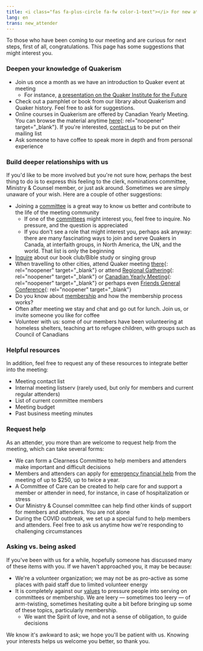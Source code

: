 ```yaml
---
title: <i class="fas fa-plus-circle fa-fw color-1-text"></i> For new attenders
lang: en
trans: new_attender
---
```

To those who have been coming to our meeting and are curious for next steps, first of all, congratulations. This page has some suggestions that might interest you. 

### Deepen your knowledge of Quakerism
* Join us once a month as we have an introduction to Quaker event at meeting
  * For instance, [a presentation on the Quaker Institute for the Future](/2020/04/14/quaker-institute-future.html)
* Check out a pamphlet or book from our library about Quakerism and Quaker history. Feel free to ask for suggestions.
* Online courses in Quakerism are offered by Canadian Yearly Meeting. You can browse the material anytime [here](http://quaker.ca/resources/education/#Introduction_to_Quakers_and_Friends_Ways){: rel="noopener" target="_blank"}. If you're interested, [contact us](/contact) to be put on their mailing list
* Ask someone to have coffee to speak more in depth and from personal experience

### Build deeper relationships with us
If you'd like to be more involved but you're not sure how, perhaps the best thing to do is to express this feeling to the clerk, nominations committee, Ministry & Counsel member, or just ask around. Sometimes we are simply unaware of your wish. Here are a couple of other suggestions:
* Joining a [committee](/committees.html) is a great way to know us better and contribute to the life of the meeting community
  * If one of the [committees](/committees.html) might interest you, feel free to inquire. No pressure, and the question is appreciated
  * If you don't see a role that might interest you, perhaps ask anyway: there are many fascinating ways to join and serve Quakers in Canada, at interfaith groups, in North America, the UN, and the world. That list is only the beginning
* [Inquire](/contact.html) about our book club/Bible study or singing group
* When travelling to other cities, attend Quaker meeting [there](https://www.fgcquaker.org/connect/quaker-finder){: rel="noopener" target="_blank"} or attend [Regional Gathering](https://stlawrence.quaker.ca){: rel="noopener" target="_blank"} or [Canadian Yearly Meeting](https://quaker.ca){: rel="noopener" target="_blank"} or perhaps even [Friends General Conference](https://www.fgcquaker.org/){: rel="noopener" target="_blank"}
* Do you know about [membership](/membership.html) and how the membership process works?
* Often after meeting we stay and chat and go out for lunch. Join us, or invite someone you like for coffee
* Volunteer with us: some of our members have been volunteering at homeless shelters, teaching art to refugee children, with groups such as Council of Canadians

### Helpful resources
In addition, feel free to request any of these resources to integrate better into the meeting:
* Meeting contact list
* Internal meeting listserv (rarely used, but only for members and current regular attenders)
* List of current committee members
* Meeting budget
* Past business meeting minutes

### Request help
As an attender, you more than are welcome to request help from the meeting, which can take several forms:
* We can form a Clearness Committee to help members and attenders make important and difficult decisions
* Members and attenders can apply for [emergency financial help](/discretionary_fund) from the meeting of up to $250, up to twice a year.
* A Committee of Care can be created to help care for and support a member or attender in need, for instance, in case of hospitalization or stress
* Our Ministry & Counsel committee can help find other kinds of support for members and attenders. You are not alone
* During the COVID outbreak, we set up a special fund to help members and attenders. Feel free to ask us anytime how we're responding to challenging circumstances

### Asking vs. being asked
If you've been with us for a while, hopefully someone has discussed many of these items with you. If we haven't approached you, it may be because:
* We're a volunteer organization; we may not be as pro-active as some places with paid staff due to limited volunteer energy
* It is completely against our [values](/intro) to pressure people into serving on committees or membership. We are leery — sometimes too leery — of arm-twisting, sometimes hesitating quite a bit before bringing up some of these topics, particularly membership.
  * We want the Spirit of love, and not a sense of obligation, to guide decisions

We know it's awkward to ask; we hope you'll be patient with us. Knowing your interests helps us welcome you better, so thank you.
